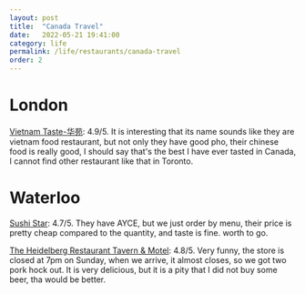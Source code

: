 ```yaml
---
layout: post
title:  "Canada Travel"
date:   2022-05-21 19:41:00
category: life
permalink: /life/restaurants/canada-travel
order: 2
---
```

# London
[Vietnam Taste-华苑](https://www.instagram.com/p/CalWAVCrY69/?igshid=ZDFmNTE4Nzc%3D): 4.9/5. It is interesting that its name sounds like they are vietnam food restaurant, but not only they have good pho, their chinese food is really good, I should say that's the best I have ever tasted in Canada, I cannot find other restaurant like that in Toronto.

# Waterloo
[Sushi Star](http://www.sushistarcanada.com/): 4.7/5. They have AYCE, but we just order by menu, their price is pretty cheap compared to the quantity, and taste is fine. worth to go. 

[The Heidelberg Restaurant Tavern & Motel](https://www.oldhh.com/): 4.8/5. Very funny, the store is closed at 7pm on Sunday, when we arrive, it almost closes, so we got two pork hock out. It is very delicious, but it is a pity that I did not buy some beer, tha would be better.